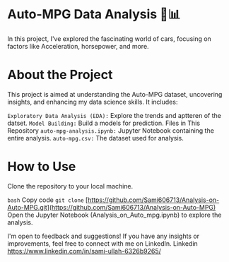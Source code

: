 # Auto-MPG Data Analysis 🚗📊
In this project, I've explored the fascinating world of cars, focusing on factors like Acceleration, horsepower, and more.

# About the Project
This project is aimed at understanding the Auto-MPG dataset, uncovering insights, and enhancing my data science skills. It includes:

`Exploratory Data Analysis (EDA):` Explore the trends and aptteren of the datset.
`Model Building:` Build a models for prediction.
Files in This Repository
`auto-mpg-analysis.ipynb:` Jupyter Notebook containing the entire analysis.
`auto-mpg.csv:` The dataset used for analysis.

# How to Use
Clone the repository to your local machine.

`bash`
Copy code
`git clone` [https://github.com/Sami606713/Analysis-on-Auto-MPG.git](https://github.com/Sami606713/Analysis-on-Auto-MPG)
Open the Jupyter Notebook (Analysis_on_Auto_mpg.ipynb) to explore the analysis.

I'm open to feedback and suggestions! If you have any insights or improvements, feel free to connect with me on LinkedIn.
Linkedin https://www.linkedin.com/in/sami-ullah-6326b9265/
